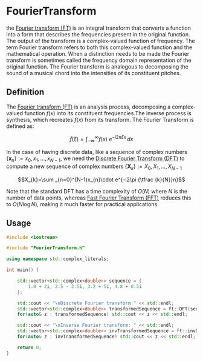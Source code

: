 # FourierTransform

the [Fourier transform (FT)](https://en.wikipedia.org/wiki/Fourier_transform) is an integral transform that converts a function into a form that describes the frequencies present in the original function. The output of the transform is a complex-valued function of frequency. The term Fourier transform refers to both this complex-valued function and the mathematical operation. When a distinction needs to be made the Fourier transform is sometimes called the frequency domain representation of the original function. The Fourier transform is analogous to decomposing the sound of a musical chord into the intensities of its constituent pitches.

## Definition
The [Fourier transform (FT)](https://en.wikipedia.org/wiki/Fourier_transform) is an analysis process, decomposing a complex-valued function $f(x)$ into its constituent frequencies.The inverse process is synthesis, which recreates $f(x)$ from its transform. The Fourier Transform is defined as:

$$\widehat {f}(\xi )=\int _{-\infty }^{\infty }f(x)\ e^{-i2\pi \xi x}\,dx$$

In the case of having discrete data, like a sequence of complex numbers $\left\{\mathbf {x} _{n}\right\}:=x_{0},x_{1},\ldots ,x_{N-1}$, we need the [Discrete Fourier Transform (DFT)](https://en.wikipedia.org/wiki/Discrete_Fourier_transform) to compute a new sequence of complex numbers $\left\{\mathbf {X} _{k}\right\}:=X_{0},X_{1},\ldots ,X_{N-1}$

$$X_{k}=\sum _{n=0}^{N-1}x_{n}\cdot e^{-i2\pi {\tfrac {k}{N}}n}$$

Note that the standard DFT has a time complexity of $O(N)$ where $N$ is the number of data points, whereas [Fast Fourier Transform (FFT)](https://en.wikipedia.org/wiki/Cooley%E2%80%93Tukey_FFT_algorithm) reduces this to $O(N \log N)$, making it much faster for practical applications.

## Usage

```cpp
#include <iostream>

#include "FourierTransform.h"

using namespace std::complex_literals;

int main() {

	std::vector<std::complex<double>> sequence = {
    	1.0 + 2i, 2.5 - 2.5i, 3.2 + 5i, 4.8 + 0.5i
	};

	std::cout << "\nDiscrete Fourier transform:" << std::endl;
	std::vector<std::complex<double>> transformedSequence = ft::DFT(sequence);
    for(auto& z : transformedSequence) std::cout << z << std::endl;

	std::cout << "\nInverse Fourier transform: " << std::endl;
	std::vector<std::complex<double>> invTransformedSequence = ft::invDFT(transformedSequence);
    for(auto& z : invTransformedSequence) std::cout << z << std::endl;

	return 0;
}
```